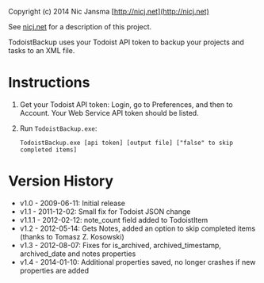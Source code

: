 Copyright (c) 2014 Nic Jansma
[http://nicj.net](http://nicj.net)

See [nicj.net](http://nicj.net/2009/06/11/todoistcom-and-todoistbackupexe) for a description of this project.

TodoistBackup uses your Todoist API token to backup your projects and tasks to an XML file.

# Instructions

1. Get your Todoist API token: Login, go to Preferences, and then to Account.  Your Web Service API token should be listed.

2. Run `TodoistBackup.exe`:

    `TodoistBackup.exe [api token] [output file] ["false" to skip completed items]`

# Version History

* v1.0 - 2009-06-11: Initial release
* v1.1 - 2011-12-02: Small fix for Todoist JSON change
* v1.1.1 - 2012-02-12: note_count field added to TodoistItem
* v1.2 - 2012-05-14: Gets Notes, added an option to skip completed items (thanks to Tomasz Z. Kosowski)
* v1.3 - 2012-08-07: Fixes for is_archived, archived_timestamp, archived_date and notes properties
* v1.4 - 2014-01-10: Additional properties saved, no longer crashes if new properties are added